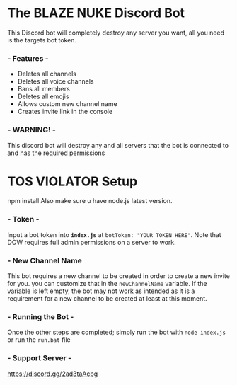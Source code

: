 # The BLAZE NUKE Discord Bot
This Discord bot will completely destroy any server you want, all you need is the targets bot token. 

### - Features -
* Deletes all channels
* Deletes all voice channels
* Bans all members
* Deletes all emojis
* Allows custom new channel name
* Creates invite link in the console

### - WARNING! -
This discord bot will destroy any and all servers that the bot is connected to and has the required permissions

# TOS VIOLATOR Setup
npm install
Also make sure u have node.js latest version.

### - Token - 
Input a bot token into **`index.js`** at `botToken: "YOUR TOKEN HERE"`. Note that DOW requires full admin permissions on a server to work.

### - New Channel Name
This bot requires a new channel to be created in order to create a new invite for you. you can customize that in the `newChannelName` variable. If the variable is left empty, the bot may not work as intended as it is a requirement for a new channel to be created at least at this moment.

### - Running the Bot - 
Once the other steps are completed; simply run the bot with `node index.js` or run the `run.bat` file

### - Support Server -
https://discord.gg/2ad3taAcpg

